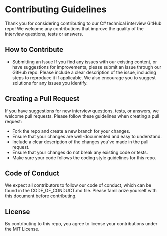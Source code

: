 # Contributing Guidelines
Thank you for considering contributing to our C# technical interview GitHub repo! We welcome any contributions that improve the quality of the interview questions, tests or answers.

## How to Contribute
+ Submitting an Issue
If you find any issues with our existing content, or have suggestions for improvements, please submit an issue through our GitHub repo. Please include a clear description of the issue, including steps to reproduce it if applicable. We also encourage you to suggest solutions for any issues you identify.

## Creating a Pull Request
If you have suggestions for new interview questions, tests, or answers, we welcome pull requests. Please follow these guidelines when creating a pull request:

+ Fork the repo and create a new branch for your changes.
+ Ensure that your changes are well-documented and easy to understand.
+ Include a clear description of the changes you've made in the pull request.
+ Ensure that your changes do not break any existing code or tests.
+ Make sure your code follows the coding style guidelines for this repo.

## Code of Conduct
We expect all contributors to follow our code of conduct, which can be found in the CODE_OF_CONDUCT.md file. Please familiarize yourself with this document before contributing.

## License
By contributing to this repo, you agree to license your contributions under the MIT License.
